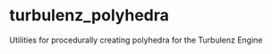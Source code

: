 turbulenz_polyhedra
===================

Utilities for procedurally creating polyhedra for the Turbulenz Engine
